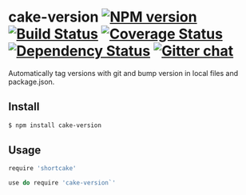 # cake-version [![NPM version][npm-img]][npm-url] [![Build Status][travis-img]][travis-url] [![Coverage Status][coveralls-img]][coveralls-url] [![Dependency Status][dependency-img]][dependency-url] [![Gitter chat][gitter-img]][gitter-url]
Automatically tag versions with git and bump version in local files and
package.json.

## Install
```bash
$ npm install cake-version
```

## Usage
```coffee
require 'shortcake'

use do require 'cake-version`'
```

[travis-img]:     https://img.shields.io/travis/zeekay/cake-version.svg
[travis-url]:     https://travis-ci.org/zeekay/cake-version
[coveralls-img]:  https://coveralls.io/repos/zeekay/cake-version/badge.svg?branch=master&service=github
[coveralls-url]:  https://coveralls.io/github/zeekay/cake-version?branch=master
[dependency-url]: https://david-dm.org/zeekay/cake-version
[dependency-img]: https://david-dm.org/zeekay/cake-version.svg
[npm-img]:        https://img.shields.io/npm/v/cake-version.svg
[npm-url]:        https://www.npmjs.com/package/cake-version
[gitter-img]:     https://badges.gitter.im/join-chat.svg
[gitter-url]:     https://gitter.im/zeekay/hi

<!-- not used -->
[downloads-img]:     https://img.shields.io/npm/dm/cake-version.svg
[downloads-url]:     http://badge.fury.io/js/cake-version
[devdependency-img]: https://david-dm.org/zeekay/cake-version/dev-status.svg
[devdependency-url]: https://david-dm.org/zeekay/cake-version#info=devDependencies

